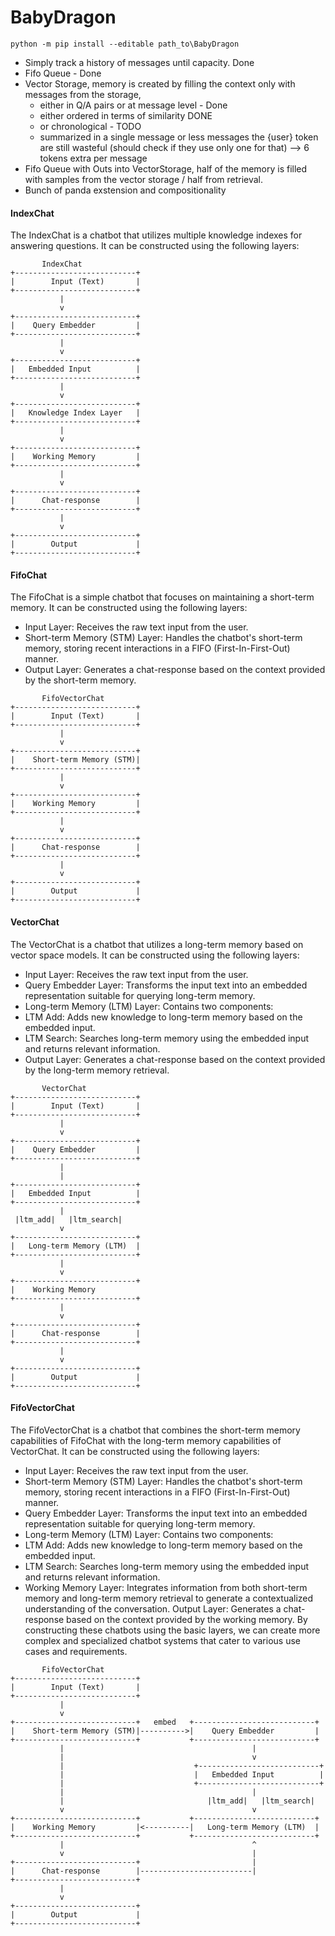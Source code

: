 # BabyDragon 

``` 
python -m pip install --editable path_to\BabyDragon
```
* Simply track a history of messages until capacity. Done
* Fifo Queue - Done
* Vector Storage, memory is created by filling the context only with messages from the storage, 
    * either in Q/A pairs or at message level - Done 
    * either ordered in terms of similarity DONE
    * or chronological -  TODO
    * summarized in a single message or less messages the {user} token are still wasteful (should check if they use only one for that) --> 6 tokens extra per message
* Fifo Queue with Outs into VectorStorage, half of the memory is filled with samples from the vector storage / half from retrieval.  
* Bunch of panda exstension and compositionality

#### IndexChat
The IndexChat is a chatbot that utilizes multiple knowledge indexes for answering questions. It can be constructed using the following layers:

```
       IndexChat
+---------------------------+
|        Input (Text)       |
+---------------------------+
           |
           v
+---------------------------+
|    Query Embedder         |
+---------------------------+
           |
           v
+---------------------------+
|   Embedded Input          |
+---------------------------+
           |
           v
+---------------------------+
|   Knowledge Index Layer   |
+---------------------------+
           |
           v
+---------------------------+
|    Working Memory         |
+---------------------------+
           |
           v
+---------------------------+
|      Chat-response        |
+---------------------------+
           |
           v
+---------------------------+
|        Output             |
+---------------------------+
```

#### FifoChat
The FifoChat is a simple chatbot that focuses on maintaining a short-term memory. It can be constructed using the following layers:

* Input Layer: Receives the raw text input from the user.
* Short-term Memory (STM) Layer: Handles the chatbot's short-term memory, storing recent interactions in a FIFO (First-In-First-Out) manner.
* Output Layer: Generates a chat-response based on the context provided by the short-term memory.

```
       FifoVectorChat
+---------------------------+
|        Input (Text)       |
+---------------------------+
           |
           v
+---------------------------+  
|    Short-term Memory (STM)|
+---------------------------+                     
           |                               
           v                                   
+---------------------------+
|    Working Memory         |
+---------------------------+
           |                                          
           v                                          
+---------------------------+                         
|      Chat-response        |
+---------------------------+
           |  
           v
+---------------------------+                            
|        Output             |
+---------------------------+
```
#### VectorChat
The VectorChat is a chatbot that utilizes a long-term memory based on vector space models. It can be constructed using the following layers:

* Input Layer: Receives the raw text input from the user.
* Query Embedder Layer: Transforms the input text into an embedded representation suitable for querying long-term memory.
* Long-term Memory (LTM) Layer: Contains two components:
* LTM Add: Adds new knowledge to long-term memory based on the embedded input.
* LTM Search: Searches long-term memory using the embedded input and returns relevant information.
* Output Layer: Generates a chat-response based on the context provided by the long-term memory retrieval.

```
       VectorChat
+---------------------------+
|        Input (Text)       |
+---------------------------+
           |
           v
+---------------------------+  
|    Query Embedder         |
+---------------------------+ 
           |                                          
           |                                          
+---------------------------+
|   Embedded Input          |
+---------------------------+
           |                                          
 |ltm_add|   |ltm_search|      
           v     
+---------------------------+
|   Long-term Memory (LTM)  |
+---------------------------+
           |
           v                              
+---------------------------+          
|    Working Memory         
+---------------------------+           
           |                                          
           v                                          
+---------------------------+                         
|      Chat-response        |
+---------------------------+
           |  
           v
+---------------------------+                            
|        Output             |
+---------------------------+
```



#### FifoVectorChat
The FifoVectorChat is a chatbot that combines the short-term memory capabilities of FifoChat with the long-term memory capabilities of VectorChat. It can be constructed using the following layers:



* Input Layer: Receives the raw text input from the user.
* Short-term Memory (STM) Layer: Handles the chatbot's short-term memory, storing recent interactions in a FIFO (First-In-First-Out) manner.
* Query Embedder Layer: Transforms the input text into an embedded representation suitable for querying long-term memory.
* Long-term Memory (LTM) Layer: Contains two components:
* LTM Add: Adds new knowledge to long-term memory based on the embedded input.
* LTM Search: Searches long-term memory using the embedded input and returns relevant information.
* Working Memory Layer: Integrates information from both short-term memory and long-term memory retrieval to generate a contextualized understanding of the conversation.
Output Layer: Generates a chat-response based on the context provided by the working memory.
By constructing these chatbots using the basic layers, we can create more complex and specialized chatbot systems that cater to various use cases and requirements.


```
       FifoVectorChat
+---------------------------+
|        Input (Text)       |
+---------------------------+
           |
           v
+---------------------------+   embed   +---------------------------+
|    Short-term Memory (STM)|---------->|    Query Embedder         |
+---------------------------+           +---------------------------+
           |                                          |
           |                                          v
           |                             +---------------------------+
           |                             |   Embedded Input          |
           |                             +---------------------------+
           |                                          |
           |                                |ltm_add|   |ltm_search|      
           v                                          v
+---------------------------+           +---------------------------+
|    Working Memory         |<----------|   Long-term Memory (LTM)  |
+---------------------------+           +---------------------------+
           |                                          ^
           v                                          |
+---------------------------+                         |
|      Chat-response        |-------------------------|
+---------------------------+
           |  
           v
+---------------------------+                            
|        Output             |
+---------------------------+
```
